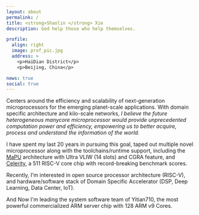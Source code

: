 ```yaml
---
layout: about
permalink: /
title: <strong>Shaolin </strong> Xie
description: God help those who help themselves.

profile:
  align: right
  image: prof_pic.jpg
  address: >
    <p>HaiDian District</p>
    <p>Beijing, China</p>

news: true
social: true
---
```


Centers around the efficiency and scalability of next-generation microprocessors for the emerging planet-scale applications. With domain specific architecture and kilo-scale networks, *I believe the future heterogeneous manycore microprocessor would provide unprecedented computation power and efficiency, empowering us to better acquire, process and understand the information of the world.* 

I have spent my last 20 years in pursuing this goal, taped out multiple novel microprocessor along with the toolchains/runtime support, 
including the [MaPU](/projects/1_mapu) architecture with Ultra VLIW (14 slots) and CGRA feature, and [Celerity](/projects/2_celerity), a 511 RISC-V core chip with record-breaking benchmark scores. 

Recently, I'm interested in open source processor architecture (RISC-V), and hardware/software stack of Domain Specific Accelerator (DSP, Deep Learning, Data Center, IoT).

And Now I'm leading the system software team of Yitian710, the most powerful commercialized ARM server chip with 128 ARM v9 Cores.


